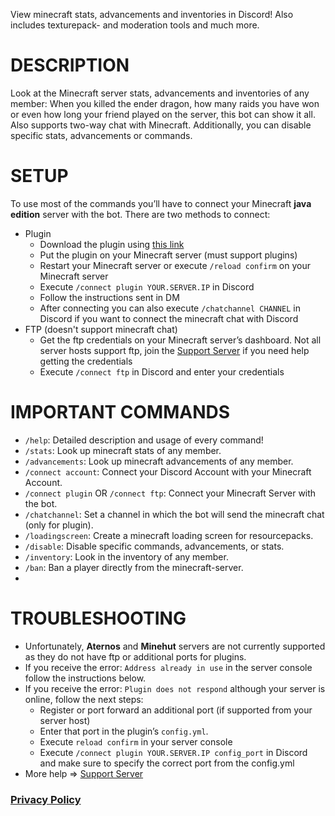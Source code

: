 View minecraft stats, advancements and inventories in Discord! Also includes texturepack- and moderation tools and much more.

# DESCRIPTION
Look at the Minecraft server stats, advancements and inventories of any member: When you killed the ender dragon, how many raids you have won or even how long your friend played on the server, this bot can show it all. Also supports two-way chat with Minecraft. Additionally, you can disable specific stats, advancements or commands.

# SETUP
To use most of the commands you’ll have to connect your Minecraft **java edition** server with the bot. There are two methods to connect:
+ Plugin
	+ Download the plugin using [this link](https://www.spigotmc.org/resources/categories/tools-and-utilities.15/)
	+ Put the plugin on your Minecraft server (must support plugins)
	+ Restart your Minecraft server or execute `/reload confirm` on your Minecraft server
	+ Execute `/connect plugin YOUR.SERVER.IP` in Discord
	+ Follow the instructions sent in DM
	+ After connecting you can also execute `/chatchannel CHANNEL` in Discord if you want to connect the minecraft chat with Discord
+ FTP (doesn't support minecraft chat)
	+ Get the ftp credentials on your Minecraft server’s dashboard. Not all server hosts support ftp, join the [Support Server](https://discord.gg/rX36kZUGNK) if you need help getting the credentials
	+ Execute `/connect ftp` in Discord and enter your credentials

# IMPORTANT COMMANDS
+ `/help`: Detailed description and usage of every command!
+ `/stats`: Look up minecraft stats of any member.
+ `/advancements`: Look up minecraft advancements of any member.
+ `/connect account`: Connect your Discord Account with your Minecraft Account.
+ `/connect plugin` OR `/connect ftp`: Connect your Minecraft Server with the bot.
+ `/chatchannel`: Set a channel in which the bot will send the minecraft chat (only for plugin).
+ `/loadingscreen`: Create a minecraft loading screen for resourcepacks.
+ `/disable`: Disable specific commands, advancements, or stats.
+ `/inventory`: Look in the inventory of any member.
+ `/ban`: Ban a player directly from the minecraft-server.
+ 
# TROUBLESHOOTING
+ Unfortunately, **Aternos** and **Minehut** servers are not currently supported as they do not have ftp or additional ports for plugins.
+ If you receive the error: `Address already in use` in the server console follow the instructions below.
+ If you receive the error: `Plugin does not respond` although your server is online, follow the next steps:
	+ Register or port forward an additional port (if supported from your server host)
	+ Enter that port in the plugin’s `config.yml`.
	+ Execute `reload confirm` in your server console
	+ Execute `/connect plugin YOUR.SERVER.IP config_port` in Discord and make sure to specify the correct port from the config.yml
+ More help => [Support Server](https://discord.gg/rX36kZUGNK)


### [Privacy Policy](https://github.com/Lianecx/Minecraft-SMP-Bot/blob/main/PRIVACY.md)
